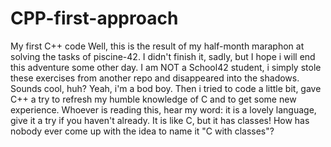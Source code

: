 # CPP-first-approach
My first C++ code
Well, this is the result of my half-month maraphon at solving the tasks of piscine-42. I didn't finish it, sadly, but I hope i will end this adventure some other day.
I am NOT a School42 student, i simply stole these exercises from another repo and disappeared into the shadows. Sounds cool, huh? Yeah, i'm a bod boy.
Then i tried to code a little bit, gave C++ a try to refresh my humble knowledge of C and to get some new experience.
Whoever is reading this, hear my word: it is a lovely language, give it a try if you haven't already. 
It is like C, but it has classes! How has nobody ever come up with the idea to name it "C with classes"?
